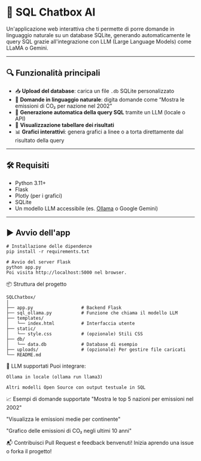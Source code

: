 # 🧠 SQL Chatbox AI

Un'applicazione web interattiva che ti permette di porre domande in linguaggio naturale su un database SQLite, generando automaticamente le query SQL grazie all'integrazione con LLM (Large Language Models) come LLaMA o Gemini.

---

## 🔍 Funzionalità principali

- 📥 **Upload del database**: carica un file `.db` SQLite personalizzato
- 💬 **Domande in linguaggio naturale**: digita domande come “Mostra le emissioni di CO₂ per nazione nel 2002”
- 🧠 **Generazione automatica della query SQL** tramite un LLM (locale o API)
- 🧾 **Visualizzazione tabellare dei risultati**
- 📊 **Grafici interattivi**: genera grafici a linee o a torta direttamente dal risultato della query

---

## 🛠 Requisiti

- Python 3.11+
- Flask
- Plotly (per i grafici)
- SQLite
- Un modello LLM accessibile (es. [Ollama](https://ollama.com/) o Google Gemini)

---

## ▶️ Avvio dell'app

```
# Installazione delle dipendenze
pip install -r requirements.txt

# Avvio del server Flask
python app.py
Poi visita http://localhost:5000 nel browser.
```
📦 Struttura del progetto
```
SQLChatbox/
│
├── app.py                  # Backend Flask
├── sql_ollama.py           # Funzione che chiama il modello LLM
├── templates/
│   └── index.html          # Interfaccia utente
├── static/
│   └── style.css           # (opzionale) Stili CSS
├── db/
│   └── data.db             # Database di esempio
├── uploads/                # (opzionale) Per gestire file caricati
└── README.md
```

🤖 LLM supportati
Puoi integrare:
```
Ollama in locale (ollama run llama3)

Altri modelli Open Source con output testuale in SQL
```
📈 Esempi di domande supportate
"Mostra le top 5 nazioni per emissioni nel 2002"

"Visualizza le emissioni medie per continente"

"Grafico delle emissioni di CO₂ negli ultimi 10 anni"

📬 Contribuisci
Pull Request e feedback benvenuti!
Inizia aprendo una issue o forka il progetto!
